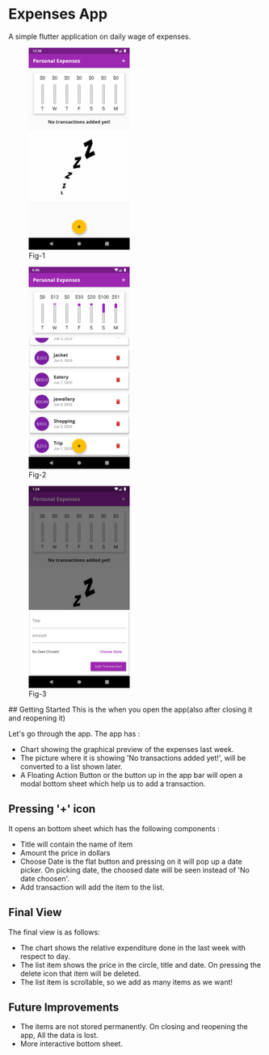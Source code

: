 # Expenses App

A simple flutter application on daily wage of expenses.

<p float="left">
 <figure>
 <img src="assets/ReadmeImages/firstTimeOpeningScreenshot.png" height="400px" width="200px"/>
 <figcaption>Fig-1</figcaption>
 </figure>
 <figure>
  <img src="assets/ReadmeImages/FinalView.png" height="400px" width="200px"/>
  <figcaption>Fig-2</figcaption>
 </figure>
 <figure>
  <img src="assets/ReadmeImages/Bottom%20Sheet.png" height="400px" width="200px"/>
  <figcaption>Fig-3</figcaption>
 </figure>
  </p>
## Getting Started
This is the when you open the app(also after closing it and reopening it)

Let's go through the app. The app has :
- Chart showing the graphical preview of the expenses last week.
- The picture where it is showing 'No transactions added yet!', will be converted to a list shown later.
- A Floating Action Button or the button up in the app bar will open a modal bottom sheet which help us to add a transaction.

 ## Pressing '+' icon
 It opens an bottom sheet which has the following components :

- Title will contain the name of item
- Amount the price in dollars
- Choose Date is the flat button and pressing on it will pop up a date picker. On picking date, the choosed date will be seen instead of 'No date choosen'.
- Add transaction will add the item to the list.

## Final View
The final view is as follows:
- The chart shows the relative expenditure done in the last week with respect to day.
- The list item shows the price in the circle, title and date. On pressing the delete icon that item will be deleted.
- The list item is scrollable, so we add as many items as we want!

## Future Improvements
- The items are not stored permanently. On closing and reopening the app, All the data is lost.
- More interactive bottom sheet. 
